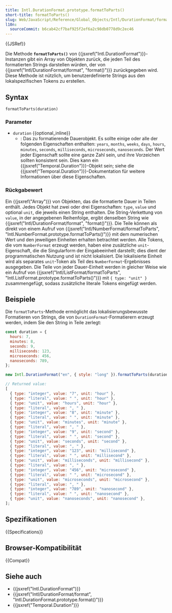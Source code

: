 ```yaml
---
title: Intl.DurationFormat.prototype.formatToParts()
short-title: formatToParts()
slug: Web/JavaScript/Reference/Global_Objects/Intl/DurationFormat/formatToParts
l10n:
  sourceCommit: b6cab42cf7baf925f2ef6a2c98db0778d9c2ec46
---
```


{{JSRef}}

Die Methode **`formatToParts()`** von {{jsxref("Intl.DurationFormat")}}-Instanzen gibt ein Array von Objekten zurück, die jeden Teil des formatierten Strings darstellen würden, der von {{jsxref("Intl/DurationFormat/format", "format()")}} zurückgegeben wird. Diese Methode ist nützlich, um benutzerdefinierte Strings aus den lokalspezifischen Tokens zu erstellen.

## Syntax

```js-nolint
formatToParts(duration)
```

### Parameter

- `duration` {{optional_inline}}
  - : Das zu formatierende Dauerobjekt. Es sollte einige oder alle der folgenden Eigenschaften enthalten: `years`, `months`, `weeks`, `days`, `hours`, `minutes`, `seconds`, `milliseconds`, `microseconds`, `nanoseconds`. Der Wert jeder Eigenschaft sollte eine ganze Zahl sein, und ihre Vorzeichen sollten konsistent sein. Dies kann ein {{jsxref("Temporal.Duration")}}-Objekt sein; siehe die {{jsxref("Temporal.Duration")}}-Dokumentation für weitere Informationen über diese Eigenschaften.

### Rückgabewert

Ein {{jsxref("Array")}} von Objekten, das die formatierte Dauer in Teilen enthält. Jedes Objekt hat zwei oder drei Eigenschaften: `type`, `value` und optional `unit`, die jeweils einen String enthalten. Die String-Verkettung von `value`, in der angegebenen Reihenfolge, ergibt denselben String wie {{jsxref("Intl/DurationFormat/format", "format()")}}. Die Teile können als direkt von einem Aufruf von {{jsxref("Intl/NumberFormat/formatToParts", "Intl.NumberFormat.prototype.formatToParts()")}} mit dem numerischen Wert und den jeweiligen Einheiten erhalten betrachtet werden. Alle Tokens, die vom `NumberFormat` erzeugt werden, haben eine zusätzliche `unit`-Eigenschaft, die die Singularform der Eingabeeinheit darstellt; dies dient der programmatischen Nutzung und ist nicht lokalisiert. Die lokalisierte Einheit wird als separates `unit`-Token als Teil des `NumberFormat`-Ergebnisses ausgegeben. Die Teile von jeder Dauer-Einheit werden in gleicher Weise wie ein Aufruf von {{jsxref("Intl/ListFormat/formatToParts", "Intl.ListFormat.prototype.formatToParts()")}} mit `{ type: "unit" }` zusammengefügt, sodass zusätzliche literale Tokens eingefügt werden.

## Beispiele

Die `formatToParts`-Methode ermöglicht das lokalisierungsbewusste Formatieren von Strings, die von `DurationFormat`-Formatierern erzeugt werden, indem Sie den String in Teile zerlegt:

```js
const duration = {
  hours: 7,
  minutes: 8,
  seconds: 9,
  milliseconds: 123,
  microseconds: 456,
  nanoseconds: 789,
};

new Intl.DurationFormat("en", { style: "long" }).formatToParts(duration);

// Returned value:
[
  { type: "integer", value: "7", unit: "hour" },
  { type: "literal", value: " ", unit: "hour" },
  { type: "unit", value: "hours", unit: "hour" },
  { type: "literal", value: ", " },
  { type: "integer", value: "8", unit: "minute" },
  { type: "literal", value: " ", unit: "minute" },
  { type: "unit", value: "minutes", unit: "minute" },
  { type: "literal", value: ", " },
  { type: "integer", value: "9", unit: "second" },
  { type: "literal", value: " ", unit: "second" },
  { type: "unit", value: "seconds", unit: "second" },
  { type: "literal", value: ", " },
  { type: "integer", value: "123", unit: "millisecond" },
  { type: "literal", value: " ", unit: "millisecond" },
  { type: "unit", value: "milliseconds", unit: "millisecond" },
  { type: "literal", value: ", " },
  { type: "integer", value: "456", unit: "microsecond" },
  { type: "literal", value: " ", unit: "microsecond" },
  { type: "unit", value: "microseconds", unit: "microsecond" },
  { type: "literal", value: ", " },
  { type: "integer", value: "789", unit: "nanosecond" },
  { type: "literal", value: " ", unit: "nanosecond" },
  { type: "unit", value: "nanoseconds", unit: "nanosecond" },
];
```

## Spezifikationen

{{Specifications}}

## Browser-Kompatibilität

{{Compat}}

## Siehe auch

- {{jsxref("Intl.DurationFormat")}}
- {{jsxref("Intl/DurationFormat/format", "Intl.DurationFormat.prototype.format()")}}
- {{jsxref("Temporal.Duration")}}

